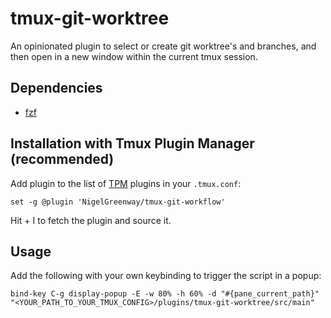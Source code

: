 # tmux-git-worktree

An opinionated plugin to select or create git worktree's and branches, and then open in a new window within the current tmux session.

## Dependencies

 - [fzf](https://github.com/junegunn/fzf)

## Installation with Tmux Plugin Manager (recommended)

Add plugin to the list of [TPM](https://github.com/tmux-plugins/tpm) plugins in your `.tmux.conf`:

```tmux
set -g @plugin 'NigelGreenway/tmux-git-workflow'
```

Hit <prefix> + I to fetch the plugin and source it.

## Usage

Add the following with your own keybinding to trigger the script in a popup:

```tmux
bind-key C-g display-popup -E -w 80% -h 60% -d "#{pane_current_path}" "<YOUR_PATH_TO_YOUR_TMUX_CONFIG>/plugins/tmux-git-worktree/src/main"
```
